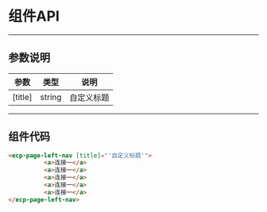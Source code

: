 # 组件API

* * *
## 参数说明

| 参数 | 类型 | 说明 |
| --- | --- | --- |
| [title] | string | 自定义标题  |


 
 * * *
  

## 组件代码
```html
<ecp-page-left-nav [title]="'自定义标题'">
          <a>连接一</a>
          <a>连接一</a>
          <a>连接一</a>
          <a>连接一</a>
          <a>连接一</a>
</ecp-page-left-nav>
```